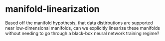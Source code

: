 # manifold-linearization
Based off the manifold hypothesis, that data distirbutions are supported near low-dimensional manifolds, can we explicitly linearize these manifolds without needing to go through a black-box neural network training regime?

